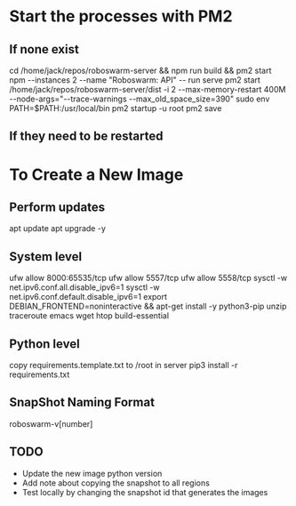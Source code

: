 Start the processes with PM2
============================

## If none exist
cd /home/jack/repos/roboswarm-server && npm run build && pm2 start npm --instances 2 --name "Roboswarm: API" -- run serve
pm2 start /home/jack/repos/roboswarm-server/dist -i 2 --max-memory-restart 400M --node-args="--trace-warnings --max_old_space_size=390"
sudo env PATH=$PATH:/usr/local/bin pm2 startup -u root
pm2 save

## If they need to be restarted

To Create a New Image
=====================

## Perform updates
apt update
apt upgrade -y

## System level
ufw allow 8000:65535/tcp
ufw allow 5557/tcp
ufw allow 5558/tcp
sysctl -w net.ipv6.conf.all.disable_ipv6=1
sysctl -w net.ipv6.conf.default.disable_ipv6=1
export DEBIAN_FRONTEND=noninteractive && apt-get install -y python3-pip unzip traceroute emacs wget htop build-essential

## Python level
copy requirements.template.txt to /root in server
pip3 install -r requirements.txt

## SnapShot Naming Format

roboswarm-v[number]

## TODO
- Update the new image python version
- Add note about copying the snapshot to all regions
- Test locally by changing the snapshot id that generates the images
